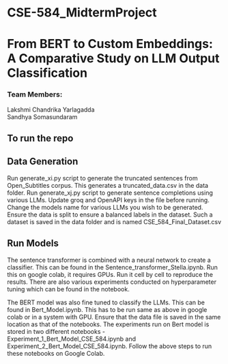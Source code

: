 ﻿# CSE-584_MidtermProject

# From BERT to Custom Embeddings: A Comparative Study on LLM Output Classification

### Team Members:
Lakshmi Chandrika Yarlagadda \
Sandhya Somasundaram

## To run the repo

## Data Generation

Run generate_xi.py script to generate the truncated sentences from Open_Subtitles corpus. This generates a truncated_data.csv in the data folder. 
Run generate_xj.py script to generate sentence completions using various LLMs. Update groq and OpenAPI keys in the file before running. Change the models name for various LLMs you wish to be generated.
Ensure the data is split to ensure a balanced labels in the dataset. Such a dataset is saved in the data folder and is named CSE_584_Final_Dataset.csv

## Run Models
The sentence transformer is combined with a neural network to create a classifier. This can be found in the Sentence_transformer_Stella.ipynb. 
Run this on google colab, it requires GPUs. Run it cell by cell to reproduce the results. There are also various experiments conducted on hyperparameter tuning which can be found in the notebook.

The BERT model was also fine tuned to classify the LLMs. This can be found in Bert_Model.ipynb. This has to be run same as above in google colab or in a system with GPU. Ensure that the data file is saved in the same location as that of the notebooks. The experiments run on Bert model is stored in two different notebooks - Experiment_1_Bert_Model_CSE_584.ipynb and Experiment_2_Bert_Model_CSE_584.ipynb. Follow the above steps to run these notebooks on Google Colab. 
